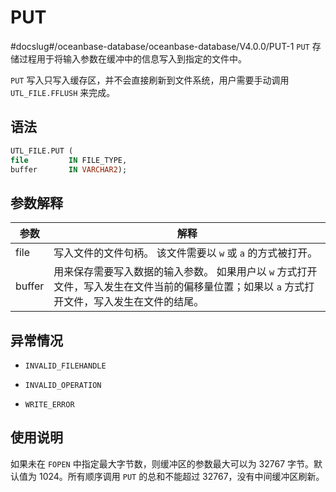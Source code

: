 PUT 
========================
#docslug#/oceanbase-database/oceanbase-database/V4.0.0/PUT-1
`PUT` 存储过程用于将输入参数在缓冲中的信息写入到指定的文件中。

`PUT` 写入只写入缓存区，并不会直接刷新到文件系统，用户需要手动调用 `UTL_FILE.FFLUSH` 来完成。

语法 
-----------------------

```sql
UTL_FILE.PUT (
file         IN FILE_TYPE,
buffer       IN VARCHAR2);
```



参数解释 
-------------------------



|   参数   |                                      解释                                      |
|--------|------------------------------------------------------------------------------|
| file   | 写入文件的文件句柄。 该文件需要以 `w` 或 `a` 的方式被打开。                                          |
| buffer | 用来保存需要写入数据的输入参数。 如果用户以 `w` 方式打开文件，写入发生在文件当前的偏移量位置；如果以 `a` 方式打开文件，写入发生在文件的结尾。 |



异常情况 
-------------------------

* `INVALID_FILEHANDLE`

  

* `INVALID_OPERATION`

  

* `WRITE_ERROR`

  




使用说明 
-------------------------

如果未在 `FOPEN` 中指定最大字节数，则缓冲区的参数最大可以为 32767 字节。默认值为 1024。所有顺序调用 `PUT` 的总和不能超过 32767，没有中间缓冲区刷新。
